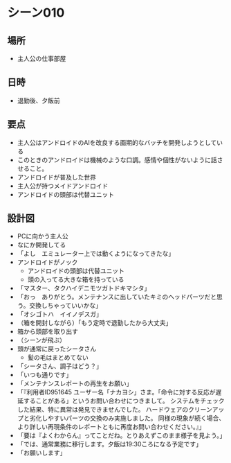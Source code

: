 # シーン010
## 場所
* 主人公の仕事部屋

## 日時
* 退勤後、夕飯前

## 要点
* 主人公はアンドロイドのAIを改良する画期的なバッチを開発しようとしている
* このときのアンドロイドは機械のような口調。感情や個性がないように話させること。
* アンドロイドが普及した世界
* 主人公が持つメイドアンドロイド
* アンドロイドの頭部は代替ユニット

## 設計図
* PCに向かう主人公
* なにか開発してる
* 「よし　エミュレーター上では動くようになってきたな」
* アンドロイドがノック
  * アンドロイドの頭部は代替ユニット
  * 頭の入ってる大きな箱を持っている
* 「マスター、タクハイデニモツガトドキマシタ」
* 「おっ　ありがとう。メンテナンスに出していたキミのヘッドパーツだと思う。交換しちゃっていいかな」
* 「オシゴトハ　イイノデスガ」
* （箱を開封しながら）「もう定時で退勤したから大丈夫」
* 箱から頭部を取り出す
* （シーンが飛ぶ）
* 頭が通常に戻ったシータさん
  * 髪の毛はまとめてない
* 「シータさん、調子はどう？」
* 「いつも通りです」
* 「メンテナンスレポートの再生をお願い」
* 「『利用者ID951645 ユーザー名「ナカヨシ」さま。「命令に対する反応が遅延することがある」というお問い合わせにつきまして。
  システムをチェックした結果、特に異常は発見できませんでした。
  ハードウェアのクリーンアップと劣化しやすいパーツの交換のみ実施しました。
  同様の現象が続く場合、より詳しい再現条件のレポートともに再度お問い合わせください。』」
* 「要は『よくわからん』ってことだね。とりあえずこのまま様子を見よう。」
* 「では、通常業務に移行します。夕飯は19:30ころになる予定です」
* 「お願いします」




